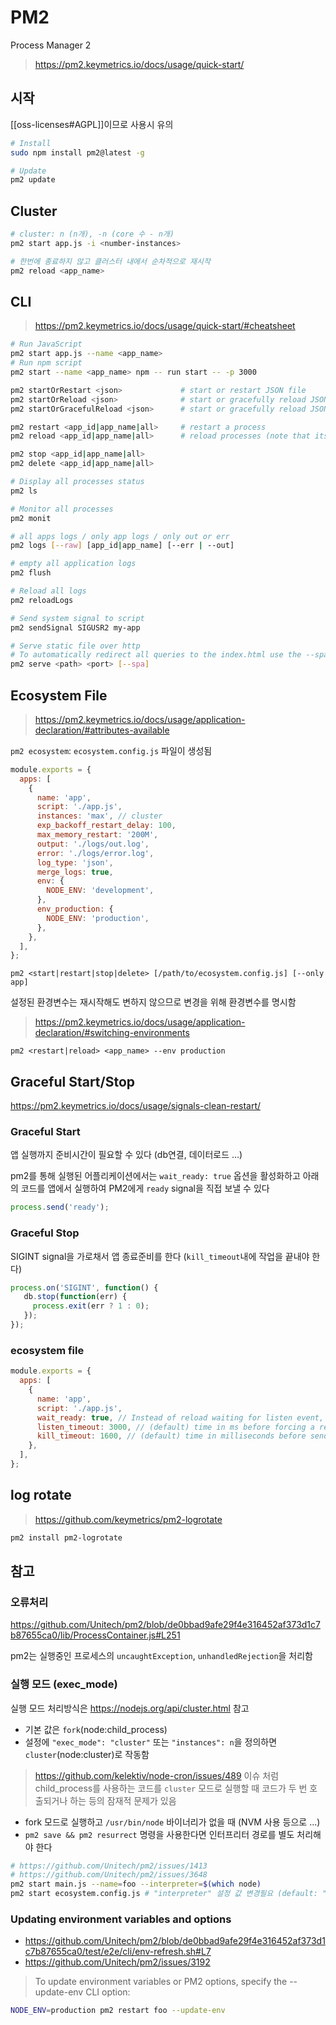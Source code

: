 # PM2

Process Manager 2

> <https://pm2.keymetrics.io/docs/usage/quick-start/>

## 시작

[[oss-licenses#AGPL]]이므로 사용시 유의

```sh
# Install
sudo npm install pm2@latest -g

# Update
pm2 update
```

## Cluster

```sh
# cluster: n (n개), -n (core 수 - n개)
pm2 start app.js -i <number-instances>

# 한번에 종료하지 않고 클러스터 내에서 순차적으로 재시작
pm2 reload <app_name>
```

## CLI

> <https://pm2.keymetrics.io/docs/usage/quick-start/#cheatsheet>

```sh
# Run JavaScript
pm2 start app.js --name <app_name>
# Run npm script
pm2 start --name <app_name> npm -- run start -- -p 3000

pm2 startOrRestart <json>             # start or restart JSON file
pm2 startOrReload <json>              # start or gracefully reload JSON file
pm2 startOrGracefulReload <json>      # start or gracefully reload JSON file

pm2 restart <app_id|app_name|all>     # restart a process
pm2 reload <app_id|app_name|all>      # reload processes (note that its for app using HTTP/HTTPS)

pm2 stop <app_id|app_name|all>
pm2 delete <app_id|app_name|all>

# Display all processes status
pm2 ls

# Monitor all processes
pm2 monit

# all apps logs / only app logs / only out or err
pm2 logs [--raw] [app_id|app_name] [--err | --out]

# empty all application logs
pm2 flush

# Reload all logs
pm2 reloadLogs

# Send system signal to script
pm2 sendSignal SIGUSR2 my-app

# Serve static file over http
# To automatically redirect all queries to the index.html use the --spa option
pm2 serve <path> <port> [--spa]
```

## Ecosystem File

> <https://pm2.keymetrics.io/docs/usage/application-declaration/#attributes-available>

`pm2 ecosystem`: `ecosystem.config.js` 파일이 생성됨

```js
module.exports = {
  apps: [
    {
      name: 'app',
      script: './app.js',
      instances: 'max', // cluster
      exp_backoff_restart_delay: 100,
      max_memory_restart: '200M',
      output: './logs/out.log',
      error: './logs/error.log',
      log_type: 'json',
      merge_logs: true,
      env: {
        NODE_ENV: 'development',
      },
      env_production: {
        NODE_ENV: 'production',
      },
    },
  ],
};
```

`pm2 <start|restart|stop|delete> [/path/to/ecosystem.config.js] [--only app]`

설정된 환경변수는 재시작해도 변하지 않으므로 변경을 위해 환경변수를 명시함

> <https://pm2.keymetrics.io/docs/usage/application-declaration/#switching-environments>

`pm2 <restart|reload> <app_name> --env production`

## Graceful Start/Stop

<https://pm2.keymetrics.io/docs/usage/signals-clean-restart/>

### Graceful Start

앱 실행까지 준비시간이 필요할 수 있다 (db연결, 데이터로드 ...)

pm2를 통해 실행된 어플리케이션에서는 `wait_ready: true` 옵션을 활성화하고
아래의 코드를 앱에서 실행하여 PM2에게 `ready` signal을 직접 보낼 수 있다

```js
process.send('ready');
```

### Graceful Stop

SIGINT signal을 가로채서 앱 종료준비를 한다 (`kill_timeout`내에 작업을 끝내야 한다)

```js
process.on('SIGINT', function() {
   db.stop(function(err) {
     process.exit(err ? 1 : 0);
   });
});
```

### ecosystem file

```js
module.exports = {
  apps: [
    {
      name: 'app',
      script: './app.js',
      wait_ready: true, // Instead of reload waiting for listen event, wait for process.send(‘ready’)
      listen_timeout: 3000, // (default) time in ms before forcing a reload if app not listening
      kill_timeout: 1600, // (default) time in milliseconds before sending a final SIGKILL
    },
  ],
};
```

## log rotate

> <https://github.com/keymetrics/pm2-logrotate>

```sh
pm2 install pm2-logrotate
```

## 참고

### 오류처리

<https://github.com/Unitech/pm2/blob/de0bbad9afe29f4e316452af373d1c7b87655ca0/lib/ProcessContainer.js#L251>

pm2는 실행중인 프로세스의 `uncaughtException`, `unhandledRejection`을 처리함

### 실행 모드 (exec_mode)

실행 모드 처리방식은 <https://nodejs.org/api/cluster.html> 참고

- 기본 값은 `fork`(node:child_process)
- 설정에 `"exec_mode": "cluster"` 또는 `"instances": n`을 정의하면 `cluster`(node:cluster)로 작동함

> <https://github.com/kelektiv/node-cron/issues/489> 이슈 처럼
> child_process를 사용하는 코드를 `cluster` 모드로 실행할 때 코드가 두 번 호출되거나 하는 등의 잠재적 문제가 있음

- fork 모드로 실행하고 `/usr/bin/node` 바이너리가 없을 때 (NVM 사용 등으로 ...)
- `pm2 save && pm2 resurrect` 명령을 사용한다면 인터프리터 경로를 별도 처리해야 한다

```sh
# https://github.com/Unitech/pm2/issues/1413
# https://github.com/Unitech/pm2/issues/3648
pm2 start main.js --name=foo --interpreter=$(which node)
pm2 start ecosystem.config.js # "interpreter" 설정 값 변경필요 (default: "node")
```

### Updating environment variables and options

- <https://github.com/Unitech/pm2/blob/de0bbad9afe29f4e316452af373d1c7b87655ca0/test/e2e/cli/env-refresh.sh#L7>
- <https://github.com/Unitech/pm2/issues/3192>

> To update environment variables or PM2 options, specify the --update-env CLI option:

```bash
NODE_ENV=production pm2 restart foo --update-env
```
